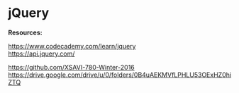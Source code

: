 # jQuery

**Resources:**

https://www.codecademy.com/learn/jquery  
https://api.jquery.com/

https://github.com/XSAVI-780-Winter-2016  
https://drive.google.com/drive/u/0/folders/0B4uAEKMVfLPHLU53OExHZ0hiZTQ
